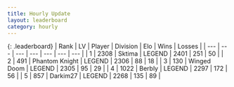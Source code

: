 ```yaml
---
title: Hourly Update
layout: leaderboard
category: hourly
---
```


{: .leaderboard}
| Rank | LV | Player | Division | Elo | Wins | Losses |
| --- | --- | --- | --- | --- | --- | --- |
| <span data-change="0">1</span> | 2308 | <span title="ID: 353063">Sktima</span> | LEGEND | <span data-change="0">2401</span> | <span data-change="0">251</span> | <span data-change="0">50</span> |
| <span data-change="1">2</span> | 491 | <span title="ID: 742939">Phantom Knight</span> | LEGEND | <span data-change="5">2306</span> | <span data-change="1">88</span> | <span data-change="0">18</span> |
| <span data-change="-1">3</span> | 130 | <span title="ID: 744396">Winged Doom</span> | LEGEND | <span data-change="0">2305</span> | <span data-change="0">95</span> | <span data-change="0">29</span> |
| <span data-change="0">4</span> | 1022 | <span title="ID: 402846">Berbly</span> | LEGEND | <span data-change="0">2297</span> | <span data-change="3">172</span> | <span data-change="1">56</span> |
| <span data-change="0">5</span> | 857 | <span title="ID: 694036">Darkim27</span> | LEGEND | <span data-change="0">2268</span> | <span data-change="0">135</span> | <span data-change="0">89</span> |